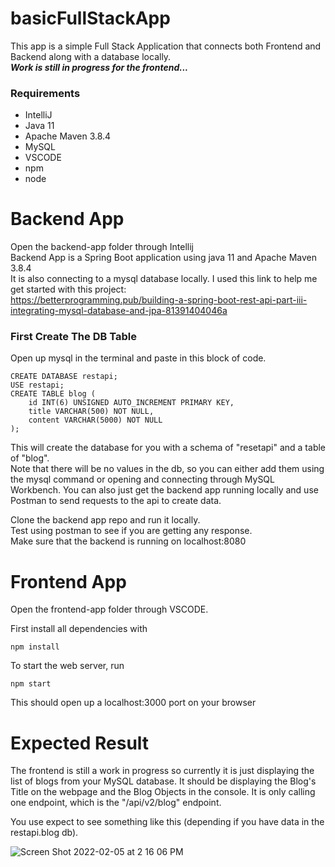 # basicFullStackApp
This app is a simple Full Stack Application that connects both Frontend and Backend along with a database locally.<br>
***Work is still in progress for the frontend...***

### Requirements
* IntelliJ
* Java 11
* Apache Maven 3.8.4
* MySQL
* VSCODE
* npm
* node

# Backend App
Open the backend-app folder through Intellij<br>
Backend App is a Spring Boot application using java 11 and Apache Maven 3.8.4<br>
It is also connecting to a mysql database locally. I used this link to help me get started with this project:<br>
https://betterprogramming.pub/building-a-spring-boot-rest-api-part-iii-integrating-mysql-database-and-jpa-81391404046a

### First Create The DB Table
Open up mysql in the terminal and paste in this block of code.

    CREATE DATABASE restapi;
    USE restapi;
    CREATE TABLE blog (
        id INT(6) UNSIGNED AUTO_INCREMENT PRIMARY KEY,
        title VARCHAR(500) NOT NULL,
        content VARCHAR(5000) NOT NULL
    );
    
This will create the database for you with a schema of "resetapi" and a table of "blog". <br>
Note that there will be no values in the db, so you can either add them using the mysql command or opening and connecting through MySQL Workbench. You can also just get the backend app running locally and use Postman to send requests to the api to create data.

Clone the backend app repo and run it locally.<br>
Test using postman to see if you are getting any response.<br>
Make sure that the backend is running on localhost:8080

# Frontend App
Open the frontend-app folder through VSCODE.

First install all dependencies with

    npm install

To start the web server, run

    npm start
    
This should open up a localhost:3000 port on your browser

# Expected Result
The frontend is still a work in progress so currently it is just displaying the list of blogs from your MySQL database. It should be displaying the Blog's Title on the webpage and the Blog Objects in the console. It is only calling one endpoint, which is the "/api/v2/blog" endpoint.

You use expect to see something like this (depending if you have data in the restapi.blog db).

![Screen Shot 2022-02-05 at 2 16 06 PM](https://user-images.githubusercontent.com/54555626/152655766-85333039-1b39-4f4e-9073-f7fa4f88453b.png)
